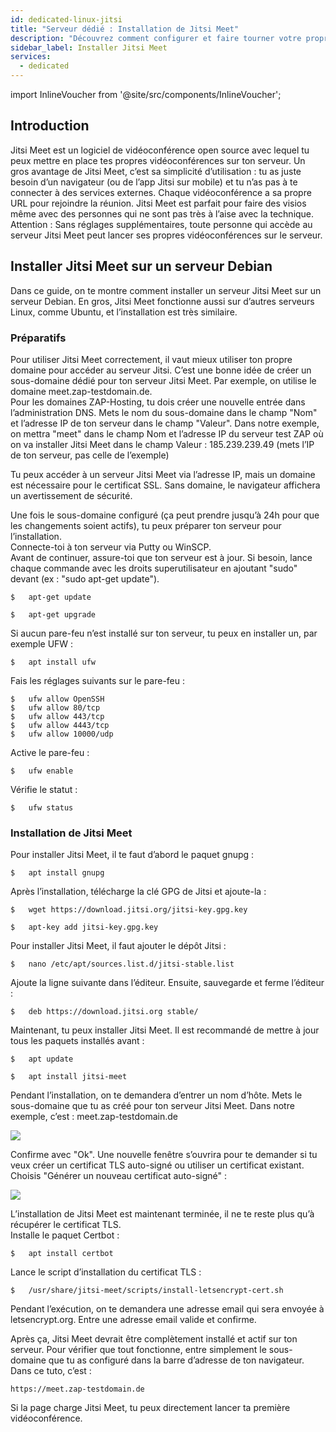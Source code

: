 ```yaml
---
id: dedicated-linux-jitsi
title: "Serveur dédié : Installation de Jitsi Meet"
description: "Découvrez comment configurer et faire tourner votre propre serveur de vidéoconférence sécurisé Jitsi Meet pour des réunions en ligne simples et privées → En savoir plus maintenant"
sidebar_label: Installer Jitsi Meet
services:
  - dedicated
---
```


import InlineVoucher from '@site/src/components/InlineVoucher';

## Introduction

Jitsi Meet est un logiciel de vidéoconférence open source avec lequel tu peux mettre en place tes propres vidéoconférences sur ton serveur. Un gros avantage de Jitsi Meet, c’est sa simplicité d’utilisation : tu as juste besoin d’un navigateur (ou de l’app Jitsi sur mobile) et tu n’as pas à te connecter à des services externes. Chaque vidéoconférence a sa propre URL pour rejoindre la réunion. Jitsi Meet est parfait pour faire des visios même avec des personnes qui ne sont pas très à l’aise avec la technique.  
Attention : Sans réglages supplémentaires, toute personne qui accède au serveur Jitsi Meet peut lancer ses propres vidéoconférences sur le serveur.

<InlineVoucher />

## Installer Jitsi Meet sur un serveur Debian

Dans ce guide, on te montre comment installer un serveur Jitsi Meet sur un serveur Debian. En gros, Jitsi Meet fonctionne aussi sur d’autres serveurs Linux, comme Ubuntu, et l’installation est très similaire.

### Préparatifs

Pour utiliser Jitsi Meet correctement, il vaut mieux utiliser ton propre domaine pour accéder au serveur Jitsi. C’est une bonne idée de créer un sous-domaine dédié pour ton serveur Jitsi Meet. Par exemple, on utilise le domaine meet.zap-testdomain.de.  
Pour les domaines ZAP-Hosting, tu dois créer une nouvelle entrée dans l’administration DNS. Mets le nom du sous-domaine dans le champ "Nom" et l’adresse IP de ton serveur dans le champ "Valeur". Dans notre exemple, on mettra "meet" dans le champ Nom et l’adresse IP du serveur test ZAP où on va installer Jitsi Meet dans le champ Valeur : 185.239.239.49 (mets l’IP de ton serveur, pas celle de l’exemple)

Tu peux accéder à un serveur Jitsi Meet via l’adresse IP, mais un domaine est nécessaire pour le certificat SSL. Sans domaine, le navigateur affichera un avertissement de sécurité.

Une fois le sous-domaine configuré (ça peut prendre jusqu’à 24h pour que les changements soient actifs), tu peux préparer ton serveur pour l’installation.  
Connecte-toi à ton serveur via Putty ou WinSCP.  
Avant de continuer, assure-toi que ton serveur est à jour. Si besoin, lance chaque commande avec les droits superutilisateur en ajoutant "sudo" devant (ex : "sudo apt-get update").

```
$	apt-get update
```
```
$	apt-get upgrade
```

Si aucun pare-feu n’est installé sur ton serveur, tu peux en installer un, par exemple UFW :
```
$	apt install ufw
```

Fais les réglages suivants sur le pare-feu :

```
$	ufw allow OpenSSH
$	ufw allow 80/tcp
$	ufw allow 443/tcp
$	ufw allow 4443/tcp
$	ufw allow 10000/udp
```

Active le pare-feu :
```
$	ufw enable
```

Vérifie le statut :
```
$	ufw status
```

### Installation de Jitsi Meet

Pour installer Jitsi Meet, il te faut d’abord le paquet gnupg :
```
$	apt install gnupg
```

Après l’installation, télécharge la clé GPG de Jitsi et ajoute-la :
```
$	wget https://download.jitsi.org/jitsi-key.gpg.key
```
```
$	apt-key add jitsi-key.gpg.key
```

Pour installer Jitsi Meet, il faut ajouter le dépôt Jitsi :
```
$	nano /etc/apt/sources.list.d/jitsi-stable.list
```

Ajoute la ligne suivante dans l’éditeur. Ensuite, sauvegarde et ferme l’éditeur :
```
$	deb https://download.jitsi.org stable/
```

Maintenant, tu peux installer Jitsi Meet. Il est recommandé de mettre à jour tous les paquets installés avant :
```
$	apt update
```
```
$	apt install jitsi-meet
```

Pendant l’installation, on te demandera d’entrer un nom d’hôte. Mets le sous-domaine que tu as créé pour ton serveur Jitsi Meet. Dans notre exemple, c’est : meet.zap-testdomain.de

![](https://screensaver01.zap-hosting.com/index.php/s/jHEGSQARQrDKLoz/preview)

Confirme avec "Ok". Une nouvelle fenêtre s’ouvrira pour te demander si tu veux créer un certificat TLS auto-signé ou utiliser un certificat existant. Choisis "Générer un nouveau certificat auto-signé" :

![](https://screensaver01.zap-hosting.com/index.php/s/QWmYp3gdXMnBdnC/preview)

L’installation de Jitsi Meet est maintenant terminée, il ne te reste plus qu’à récupérer le certificat TLS.  
Installe le paquet Certbot :
```
$	apt install certbot
```

Lance le script d’installation du certificat TLS :
```
$	/usr/share/jitsi-meet/scripts/install-letsencrypt-cert.sh
```

Pendant l’exécution, on te demandera une adresse email qui sera envoyée à letsencrypt.org. Entre une adresse email valide et confirme.

Après ça, Jitsi Meet devrait être complètement installé et actif sur ton serveur. Pour vérifier que tout fonctionne, entre simplement le sous-domaine que tu as configuré dans la barre d’adresse de ton navigateur. Dans ce tuto, c’est :
```
https://meet.zap-testdomain.de
```

Si la page charge Jitsi Meet, tu peux directement lancer ta première vidéoconférence.

<InlineVoucher />